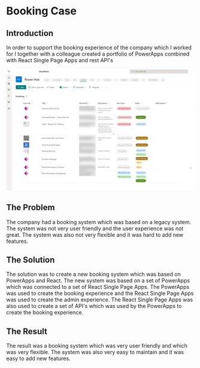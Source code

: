 # Booking Case

## Introduction
In order to support the booking experience of the company which I worked for I together with a colleague created a portfolio of PowerApps combined with React Single Page Apps and rest API's

![](2022-10-12-11-23-29.png)

## The Problem
The company had a booking system which was based on a legacy system. The system was not very user friendly and the user experience was not great. The system was also not very flexible and it was hard to add new features.

## The Solution
The solution was to create a new booking system which was based on PowerApps and React. The new system was based on a set of PowerApps which was connected to a set of React Single Page Apps. The PowerApps was used to create the booking experience and the React Single Page Apps was used to create the admin experience. The React Single Page Apps was also used to create a set of API's which was used by the PowerApps to create the booking experience.

## The Result
The result was a booking system which was very user friendly and which was very flexible. The system was also very easy to maintain and it was easy to add new features.
